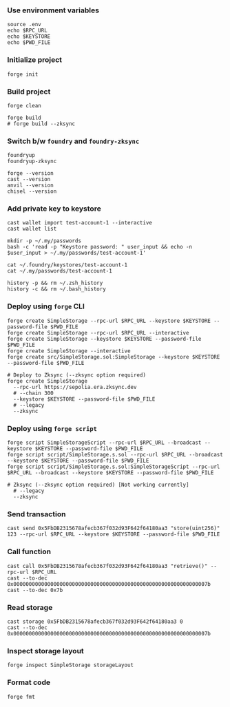 ### Use environment variables

```shell
source .env
echo $RPC_URL
echo $KEYSTORE
echo $PWD_FILE
```

### Initialize project

```shell
forge init
```

### Build project

```shell
forge clean

forge build
# forge build --zksync
```

### Switch b/w `foundry` and `foundry-zksync`

```shell
foundryup
foundryup-zksync

forge --version
cast --version
anvil --version
chisel --version
```

### Add private key to keystore

```shell
cast wallet import test-account-1 --interactive
cast wallet list

mkdir -p ~/.my/passwords
bash -c 'read -p "Keystore password: " user_input && echo -n $user_input > ~/.my/passwords/test-account-1'

cat ~/.foundry/keystores/test-account-1
cat ~/.my/passwords/test-account-1

history -p && rm ~/.zsh_history
history -c && rm ~/.bash_history
```

### Deploy using `forge` CLI

```shell
forge create SimpleStorage --rpc-url $RPC_URL --keystore $KEYSTORE --password-file $PWD_FILE
forge create SimpleStorage --rpc-url $RPC_URL --interactive
forge create SimpleStorage --keystore $KEYSTORE --password-file $PWD_FILE
forge create SimpleStorage --interactive
forge create src/SimpleStorage.sol:SimpleStorage --keystore $KEYSTORE --password-file $PWD_FILE

# Deploy to Zksync (--zksync option required)
forge create SimpleStorage
  --rpc-url https://sepolia.era.zksync.dev
  # --chain 300
  --keystore $KEYSTORE --password-file $PWD_FILE
  # --legacy
  --zksync
```

### Deploy using `forge script`

```shell
forge script SimpleStorageScript --rpc-url $RPC_URL --broadcast --keystore $KEYSTORE --password-file $PWD_FILE
forge script script/SimpleStorage.s.sol --rpc-url $RPC_URL --broadcast --keystore $KEYSTORE --password-file $PWD_FILE
forge script script/SimpleStorage.s.sol:SimpleStorageScript --rpc-url $RPC_URL --broadcast --keystore $KEYSTORE --password-file $PWD_FILE

# Zksync (--zksync option required) [Not working currently]
  # --legacy
  --zksync
```

### Send transaction

```shell
cast send 0x5FbDB2315678afecb367f032d93F642f64180aa3 "store(uint256)" 123 --rpc-url $RPC_URL --keystore $KEYSTORE --password-file $PWD_FILE
```

### Call function

```shell
cast call 0x5FbDB2315678afecb367f032d93F642f64180aa3 "retrieve()" --rpc-url $RPC_URL
cast --to-dec 0x000000000000000000000000000000000000000000000000000000000000007b
cast --to-dec 0x7b
```

### Read storage

```shell
cast storage 0x5FbDB2315678afecb367f032d93F642f64180aa3 0
cast --to-dec 0x000000000000000000000000000000000000000000000000000000000000007b
```

### Inspect storage layout

```shell
forge inspect SimpleStorage storageLayout
```

### Format code

```shell
forge fmt
```

<!--
[Anvil] Contract Address: 0x5FbDB2315678afecb367f032d93F642f64180aa3
[Sepolia:eth] Contract Address: 0x912b91c6433C52350f736cB815c0D11c0a3f8434
[Sepolia:zksync] Contract Address: 0x5A162dB8eCB5A5e2912c3376F15604221a0f7c14
-->
